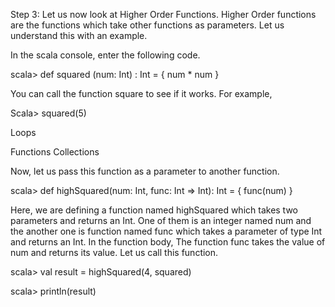 Step 3: Let us now look at Higher Order Functions. Higher Order functions are the functions which take other functions as parameters. Let us understand this with an example.

In the scala console, enter the following code.

scala> def squared (num: Int) : Int = {
num * num
}

You can call the function square to see if it works. For example,

Scala> squared(5)
 
Loops

Functions
Collections


 

Now, let us pass this function as a parameter to another function.

scala> def highSquared(num: Int, func: Int => Int): Int = {
	func(num)
	}

Here, we are defining a function named highSquared which takes two parameters and returns an Int. One of them is an integer named num and the another one is function named func which takes a parameter of type Int and returns an Int. In the function body, The function func takes the value of num and returns its value. Let us call this function.

scala> val result = highSquared(4, squared)

scala> println(result)

